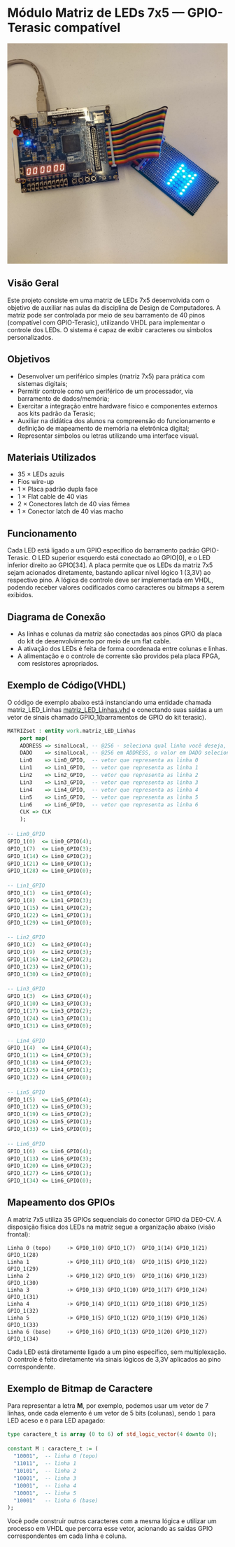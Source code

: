 
# Módulo Matriz de LEDs 7x5 — GPIO-Terasic compatível

![imgs/led_matriz_conectada_v0](imgs/led_matriz_conectada_v0.jpeg)

## Visão Geral

Este projeto consiste em uma matriz de LEDs 7x5 desenvolvida com o objetivo de auxiliar nas aulas da disciplina de Design de Computadores. A matriz pode ser controlada por meio de seu barramento de 40 pinos (compatível com GPIO-Terasic), utilizando VHDL para implementar o controle dos LEDs. O sistema é capaz de exibir caracteres ou símbolos personalizados.

## Objetivos

- Desenvolver um periférico simples (matriz 7x5) para prática com sistemas digitais;
- Permitir controle como um periférico de um processador, via barramento de dados/memória;
- Exercitar a integração entre hardware físico e componentes externos aos kits padrão da Terasic;
- Auxiliar na didática dos alunos na compreensão do funcionamento e definição de mapeamento de memória na eletrônica digital;
- Representar símbolos ou letras utilizando uma interface visual.

## Materiais Utilizados

- 35 × LEDs azuis  
- Fios wire-up  
- 1 × Placa padrão dupla face  
- 1 × Flat cable de 40 vias  
- 2 × Conectores latch de 40 vias fêmea  
- 1 × Conector latch de 40 vias macho  

## Funcionamento

Cada LED está ligado a um GPIO específico do barramento padrão GPIO-Terasic. O LED superior esquerdo está conectado ao GPIO[0], e o LED inferior direito ao GPIO[34]. A placa permite que os LEDs da matriz 7x5 sejam acionados diretamente, bastando aplicar nível lógico 1 (3,3V) ao respectivo pino. A lógica de controle deve ser implementada em VHDL, podendo receber valores codificados como caracteres ou bitmaps a serem exibidos.

## Diagrama de Conexão

- As linhas e colunas da matriz são conectadas aos pinos GPIO da placa do kit de desenvolvimento por meio de um flat cable.  
- A ativação dos LEDs é feita de forma coordenada entre colunas e linhas.  
- A alimentação e o controle de corrente são providos pela placa FPGA, com resistores apropriados.  

## Exemplo de Código(VHDL)

O código de exemplo abaixo está instanciando uma entidade chamada matriz_LED_Linhas [matriz_LED_Linhas.vhd]() e conectando suas saídas a um vetor de sinais chamado GPIO_1(barramentos de GPIO do kit terasic).

```vhdl
MATRIZset : entity work.matriz_LED_Linhas
	port map(
	ADDRESS	=> sinalLocal, -- @256 - seleciona qual linha você deseja, através do valor em DADO (0 a 6) / @255 - quais leds você deseja acionar, através do valor em DADO (0 a 6)
	DADO    => sinalLocal, -- @256 em ADDRESS, o valor em DADO seleciona a linha a ser acionada / @255 representa qual o valor a ser "escrito" na respectiva linha
	Lin0	=> Lin0_GPIO,  -- vetor que representa as linha 0
	Lin1	=> Lin1_GPIO,  -- vetor que representa as linha 1
	Lin2	=> Lin2_GPIO,  -- vetor que representa as linha 2
	Lin3	=> Lin3_GPIO,  -- vetor que representa as linha 3
	Lin4	=> Lin4_GPIO,  -- vetor que representa as linha 4
	Lin5	=> Lin5_GPIO,  -- vetor que representa as linha 5
	Lin6	=> Lin6_GPIO,  -- vetor que representa as linha 6	
	CLK	=> CLK          			
	);			
			
-- Lin0_GPIO
GPIO_1(0)  <= Lin0_GPIO(4);
GPIO_1(7)  <= Lin0_GPIO(3);
GPIO_1(14) <= Lin0_GPIO(2);
GPIO_1(21) <= Lin0_GPIO(1);
GPIO_1(28) <= Lin0_GPIO(0);

-- Lin1_GPIO
GPIO_1(1)  <= Lin1_GPIO(4);
GPIO_1(8)  <= Lin1_GPIO(3);
GPIO_1(15) <= Lin1_GPIO(2);
GPIO_1(22) <= Lin1_GPIO(1);
GPIO_1(29) <= Lin1_GPIO(0);

-- Lin2_GPIO
GPIO_1(2)  <= Lin2_GPIO(4);
GPIO_1(9)  <= Lin2_GPIO(3);
GPIO_1(16) <= Lin2_GPIO(2);
GPIO_1(23) <= Lin2_GPIO(1);
GPIO_1(30) <= Lin2_GPIO(0);

-- Lin3_GPIO
GPIO_1(3)  <= Lin3_GPIO(4);
GPIO_1(10) <= Lin3_GPIO(3);
GPIO_1(17) <= Lin3_GPIO(2);
GPIO_1(24) <= Lin3_GPIO(1);
GPIO_1(31) <= Lin3_GPIO(0);

-- Lin4_GPIO
GPIO_1(4)  <= Lin4_GPIO(4);
GPIO_1(11) <= Lin4_GPIO(3);
GPIO_1(18) <= Lin4_GPIO(2);
GPIO_1(25) <= Lin4_GPIO(1);
GPIO_1(32) <= Lin4_GPIO(0);

-- Lin5_GPIO
GPIO_1(5)  <= Lin5_GPIO(4);
GPIO_1(12) <= Lin5_GPIO(3);
GPIO_1(19) <= Lin5_GPIO(2);
GPIO_1(26) <= Lin5_GPIO(1);
GPIO_1(33) <= Lin5_GPIO(0);

-- Lin6_GPIO
GPIO_1(6)  <= Lin6_GPIO(4);
GPIO_1(13) <= Lin6_GPIO(3);
GPIO_1(20) <= Lin6_GPIO(2);
GPIO_1(27) <= Lin6_GPIO(1);
GPIO_1(34) <= Lin6_GPIO(0);
```



## Mapeamento dos GPIOs

A matriz 7x5 utiliza 35 GPIOs sequenciais do conector GPIO da DE0-CV. A disposição física dos LEDs na matriz segue a organização abaixo (visão frontal):

```
Linha 0 (topo)     -> GPIO_1(0) GPIO_1(7)  GPIO_1(14) GPIO_1(21) GPIO_1(28)
Linha 1            -> GPIO_1(1) GPIO_1(8)  GPIO_1(15) GPIO_1(22) GPIO_1(29) 
Linha 2            -> GPIO_1(2) GPIO_1(9)  GPIO_1(16) GPIO_1(23) GPIO_1(30)
Linha 3            -> GPIO_1(3) GPIO_1(10) GPIO_1(17) GPIO_1(24) GPIO_1(31) 
Linha 4            -> GPIO_1(4) GPIO_1(11) GPIO_1(18) GPIO_1(25) GPIO_1(32)
Linha 5            -> GPIO_1(5) GPIO_1(12) GPIO_1(19) GPIO_1(26) GPIO_1(33)
Linha 6 (base)     -> GPIO_1(6) GPIO_1(13) GPIO_1(20) GPIO_1(27) GPIO_1(34) 
```

Cada LED está diretamente ligado a um pino específico, sem multiplexação. O controle é feito diretamente via sinais lógicos de 3,3V aplicados ao pino correspondente.

## Exemplo de Bitmap de Caractere

Para representar a letra **M**, por exemplo, podemos usar um vetor de 7 linhas, onde cada elemento é um vetor de 5 bits (colunas), sendo `1` para LED aceso e `0` para LED apagado:

```vhdl
type caractere_t is array (0 to 6) of std_logic_vector(4 downto 0);

constant M : caractere_t := (
  "10001",  -- linha 0 (topo)
  "11011",  -- linha 1
  "10101",  -- linha 2
  "10001",  -- linha 3
  "10001",  -- linha 4
  "10001",  -- linha 5
  "10001"   -- linha 6 (base)
);
```

Você pode construir outros caracteres com a mesma lógica e utilizar um processo em VHDL que percorra esse vetor, acionando as saídas GPIO correspondentes em cada linha e coluna.
